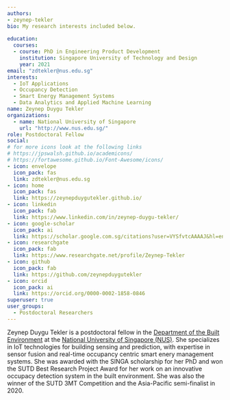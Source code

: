 ```yaml
---
authors:
- zeynep-tekler
bio: My research interests included below.
 
education:
  courses:
  - course: PhD in Engineering Product Development
    institution: Singapore University of Technology and Design
    year: 2021
email: "zdtekler@nus.edu.sg"
interests:
  - IoT Applications
  - Occupancy Detection
  - Smart Energy Management Systems
  - Data Analytics and Applied Machine Learning
name: Zeynep Duygu Tekler
organizations:
  - name: National University of Singapore
    url: "http://www.nus.edu.sg/"
role: Postdoctoral Fellow
social:
# for more icons look at the following links
# https://jpswalsh.github.io/academicons/
# https://fortawesome.github.io/Font-Awesome/icons/
- icon: envelope
  icon_pack: fas
  link: zdtekler@nus.edu.sg
- icon: home
  icon_pack: fas
  link: https://zeynepduygutekler.github.io/
- icon: linkedin
  icon_pack: fab
  link: https://www.linkedin.com/in/zeynep-duygu-tekler/
- icon: google-scholar
  icon_pack: ai
  link: https://scholar.google.com.sg/citations?user=VYSfvtcAAAAJ&hl=en&oi=ao
- icon: researchgate
  icon_pack: fab
  link: https://www.researchgate.net/profile/Zeynep-Tekler
- icon: github
  icon_pack: fab
  link: https://github.com/zeynepduygutekler
- icon: orcid
  icon_pack: ai
  link: https://orcid.org/0000-0002-1858-0846
superuser: true
user_groups:
  - Postdoctoral Researchers
---
```


Zeynep Duygu Tekler is a postdoctoral fellow in the [Department of the Built Environment](https://www.sde.nus.edu.sg/bdg/) at the [National University of Singapore (NUS)](http://www.nus.edu.sg). She specializes in IoT technologies for building sensing and prediction, with expertise in sensor fusion and real-time occupancy centric smart enery management systems. She was awarded with the SINGA scholarship for her PhD and won the SUTD Best Research Project Award for her work on an innovative occupacy detection system in the built environment. She was also the winner of the SUTD 3MT Competition and the Asia-Pacific semi-finalist in 2020.
